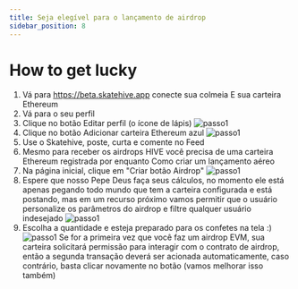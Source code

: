 ```yaml
---
title: Seja elegível para o lançamento de airdrop
sidebar_position: 8
---
```

# How to get lucky

1. Vá para https://beta.skatehive.app conecte sua colmeia E sua carteira Ethereum
2. Vá para o seu perfil
3. Clique no botão Editar perfil (o ícone de lápis)
![passo1](https://hackmd.io/_uploads/S16BsjPS0.png)
4. Clique no botão Adicionar carteira Ethereum azul
![passo1](https://hackmd.io/_uploads/BkpHoiwHC.png)
5. Use o Skatehive, poste, curta e comente no Feed
6. Mesmo para receber os airdrops HIVE você precisa de uma carteira Ethereum registrada por enquanto
Como criar um lançamento aéreo
7. Na página inicial, clique em "Criar botão Airdrop"
![passo1](https://hackmd.io/_uploads/ByE8nsvSR.png)
8. Espere que nosso Pepe Deus faça seus cálculos, no momento ele está apenas pegando todo mundo que tem a carteira configurada e está postando, mas em um recurso próximo vamos permitir que o usuário personalize os parâmetros do airdrop e filtre qualquer usuário indesejado
![passo1](https://hackmd.io/_uploads/HyDm3oDHC.png)
9. Escolha a quantidade e esteja preparado para os confetes na tela :)
![passo1](https://hackmd.io/_uploads/SJA252DHR.png)
Se for a primeira vez que você faz um airdrop EVM, sua carteira solicitará permissão para interagir com o contrato de airdrop, então a segunda transação deverá ser acionada automaticamente, caso contrário, basta clicar novamente no botão (vamos melhorar isso também)